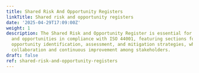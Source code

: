 ```yaml
---
title: Shared Risk And Opportunity Registers
linkTitle: Shared risk and opportunity registers
date: '2025-04-29T17:09:00Z'
weight: 1
description: The Shared Risk and Opportunity Register is essential for managing risks
  and opportunities in compliance with ISO 44001, featuring sections for risk and
  opportunity identification, assessment, and mitigation strategies, while promoting
  collaboration and continuous improvement among stakeholders.
draft: false
ref: shared-risk-and-opportunity-registers
---
```


